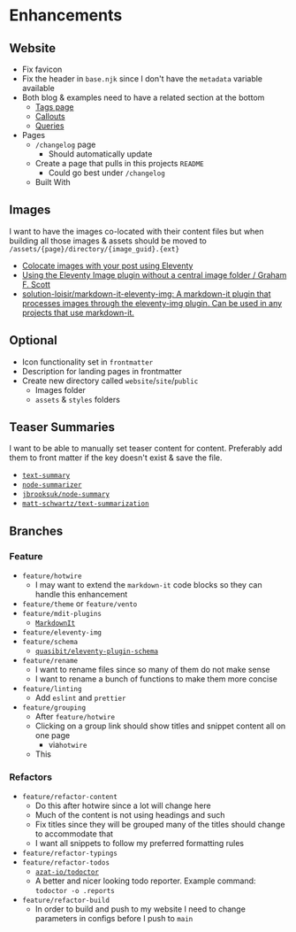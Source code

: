 # Enhancements

## Website
- Fix favicon
- Fix the header in `base.njk` since I don't have the `metadata` variable available
- Both blog & examples need to have a related section at the bottom
  - [Tags page](https://eleventy-notes.sandroroth.com/tags/)
  - [Callouts](https://eleventy-notes.sandroroth.com/n/writing/callouts/)
  - [Queries](https://eleventy-notes.sandroroth.com/n/writing/dynamic-content/queries/)
- Pages
  - `/changelog` page
    - Should automatically update
  - Create a page that pulls in this projects `README`
    - Could go best under `/changelog`
  - Built With

## Images
I want to have the images co-located with their content files but when building all those images & assets should be moved to `/assets/{page}/directory/{image_guid}.{ext}`
- [Colocate images with your post using Eleventy](https://scottwhittaker.net/colocate-images-with-post-using-eleventy)
- [Using the Eleventy Image plugin without a central image folder / Graham F. Scott](https://gfscott.com/blog/eleventy-img-without-central-image-directory/)
- [solution-loisir/markdown-it-eleventy-img: A markdown-it plugin that processes images through the eleventy-img plugin. Can be used in any projects that use markdown-it.](https://github.com/solution-loisir/markdown-it-eleventy-img)

## Optional
- Icon functionality set in `frontmatter`
- Description for landing pages in frontmatter
- Create new directory called `website`/`site`/`public`
  - Images folder
  - `assets` & `styles` folders

## Teaser Summaries
I want to be able to manually set teaser content for content. Preferably add them to front matter if the key doesn't exist & save the file.
- [`text-summary`](https://www.npmjs.com/package/text-summary)
- [`node-summarizer`](https://www.npmjs.com/package/node-summarizer)
- [`jbrooksuk/node-summary`](https://github.com/jbrooksuk/node-summary)
- [`matt-schwartz/text-summarization`](https://github.com/matt-schwartz/text-summarization)

## Branches
### Feature
- `feature/hotwire`
  - I may want to extend the `markdown-it` code blocks so they can handle this enhancement
- `feature/theme` or `feature/vento`
- `feature/mdit-plugins`
  - [`MarkdownIt`](https://mdit-plugins.github.io/)
- `feature/eleventy-img`
- `feature/schema`
  - [`quasibit/eleventy-plugin-schema`](https://github.com/quasibit/eleventy-plugin-schema?tab=readme-ov-file)
- `feature/rename`
  - I want to rename files since so many of them do not make sense
  - I want to rename a bunch of functions to make them more concise
- `feature/linting`
  - Add `eslint` and `prettier`
- `feature/grouping`
  - After `feature/hotwire`
  - Clicking on a group link should show titles and snippet content all on one page
    - via`hotwire`
  - This

### Refactors
- `feature/refactor-content`
  - Do this after hotwire since a lot will change here
  - Much of the content is not using headings and such
  - Fix titles since they will be grouped many of the titles should change to accommodate that
  - I want all snippets to follow my preferred formatting rules
- `feature/refactor-typings`
- `feature/refactor-todos`
  - [`azat-io/todoctor`](https://github.com/azat-io/todoctor)
  - A better and nicer looking todo reporter. Example command: `todoctor -o .reports`
- `feature/refactor-build`
  - In order to build and push to my website I need to change parameters in configs before I push to `main`
